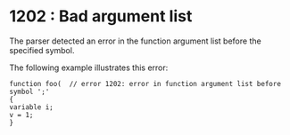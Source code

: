 # 1202 : Bad argument list

The parser detected an error in the function argument list before the specified symbol.

&#x20;

The following example illustrates this error:

```
function foo(  // error 1202: error in function argument list before symbol ';'
{
variable i;
v = 1;
}
```

&#x20;
